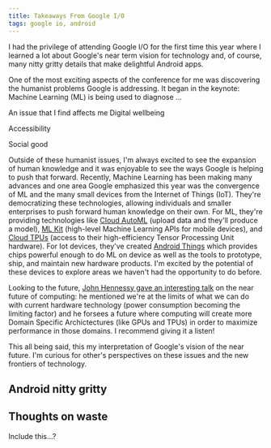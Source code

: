 ```yaml
---
title: Takeaways From Google I/O
tags: google io, android
---
```


I had the privilege of attending Google I/O for the first time this year where I learned a lot about Google's near term vision for technology and, of course, many nitty gritty details that make delightful Android apps.

One of the most exciting aspects of the conference for me was discovering the humanist problems Google is addressing. It began in the keynote: Machine Learning (ML) is being used to diagnose ...

An issue that I find affects me
Digital wellbeing

Accessibility

Social good

Outside of these humanist issues, I'm always excited to see the expansion of human knowledge and it was enjoyable to see the ways Google is helping to push that forward. Recently, Machine Learning has been making many advances and one area Google emphasized this year was the convergence of ML and the many small devices from the Internet of Things (IoT). They're democratizing these technologies, allowing individuals and smaller enterprises to push forward human knowledge on their own. For ML, they're providing technologies like [Cloud AutoML][] (upload data and they'll produce a model), [ML Kit][] (high-level Machine Learning APIs for mobile devices), and [Cloud TPUs][] (access to their high-efficiency Tensor Processing Unit hardware). For Iot devices, they've created [Android Things][] which provides chips powerful enough to do ML on device as well as the tools to prototype, ship, and maintain new hardware products. I'm excited by the potential of these devices to explore areas we haven't had the opportunity to do before.

Looking to the future, [John Hennessy gave an interesting talk][future computing] on the near future of computing: he mentioned we're at the limits of what we can do with current hardware technology (power consumption becoming the limiting factor) and he forsees a future where computing will create more Domain Specific Archictectures (like GPUs and TPUs) in order to maximize performance in those domains. I recommend giving it a listen!

This all being said, this my interpretation of Google's vision of the near future. I'm curious for other's perspectives on these issues and the new frontiers of technology.

## Android nitty gritty

## Thoughts on waste
Include this...?

[retina]: https://www.youtube.com/watch?v=ogfYd705cRs&t=280s
[cloud automl]: https://cloud.google.com/automl/
[ml kit]: https://developers.google.com/ml-kit/
[cloud tpus]: https://cloud.google.com/tpu/
[android things]: https://developer.android.com/things/
[future computing]: https://www.youtube.com/watch?v=Azt8Nc-mtKM&index=121&t=0s&list=PLOU2XLYxmsIInFRc3M44HUTQc3b_YJ4-Y
